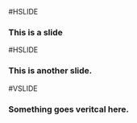 #HSLIDE
### This is a slide


#HSLIDE
### This is another slide. 

#VSLIDE
### Something goes veritcal here. 
